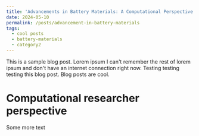 ```yaml
---
title: 'Advancements in Battery Materials: A Computational Perspective'
date: 2024-05-10
permalink: /posts/advancement-in-battery-materials
tags:
  - cool posts
  - battery-materials
  - category2
---
```


This is a sample blog post. Lorem ipsum I can't remember the rest of lorem ipsum and don't have an internet connection right now. Testing testing testing this blog post. Blog posts are cool.


Computational researcher perspective
======
Some more text


